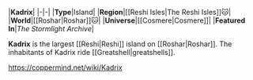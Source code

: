|**Kadrix**|
|-|-|
|**Type**|Island|
|**Region**|[[Reshi Isles\|The Reshi Isles]]🐱︎|
|**World**|[[Roshar\|Roshar]]🐱︎|
|**Universe**|[[Cosmere\|Cosmere]]|
|**Featured In**|*The Stormlight Archive*|

**Kadrix** is the largest [[Reshi\|Reshi]] island on [[Roshar\|Roshar]].
The inhabitants of Kadrix ride [[Greatshell\|greatshells]].



https://coppermind.net/wiki/Kadrix
